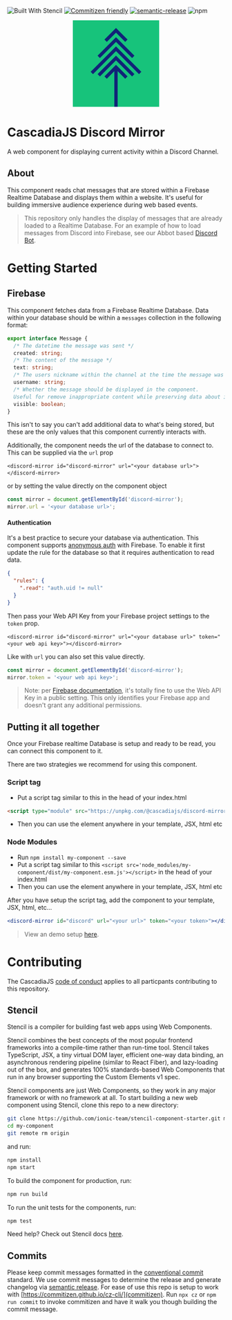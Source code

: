 ![Built With Stencil](https://img.shields.io/badge/-Built%20With%20Stencil-16161d.svg?logo=data%3Aimage%2Fsvg%2Bxml%3Bbase64%2CPD94bWwgdmVyc2lvbj0iMS4wIiBlbmNvZGluZz0idXRmLTgiPz4KPCEtLSBHZW5lcmF0b3I6IEFkb2JlIElsbHVzdHJhdG9yIDE5LjIuMSwgU1ZHIEV4cG9ydCBQbHVnLUluIC4gU1ZHIFZlcnNpb246IDYuMDAgQnVpbGQgMCkgIC0tPgo8c3ZnIHZlcnNpb249IjEuMSIgaWQ9IkxheWVyXzEiIHhtbG5zPSJodHRwOi8vd3d3LnczLm9yZy8yMDAwL3N2ZyIgeG1sbnM6eGxpbms9Imh0dHA6Ly93d3cudzMub3JnLzE5OTkveGxpbmsiIHg9IjBweCIgeT0iMHB4IgoJIHZpZXdCb3g9IjAgMCA1MTIgNTEyIiBzdHlsZT0iZW5hYmxlLWJhY2tncm91bmQ6bmV3IDAgMCA1MTIgNTEyOyIgeG1sOnNwYWNlPSJwcmVzZXJ2ZSI%2BCjxzdHlsZSB0eXBlPSJ0ZXh0L2NzcyI%2BCgkuc3Qwe2ZpbGw6I0ZGRkZGRjt9Cjwvc3R5bGU%2BCjxwYXRoIGNsYXNzPSJzdDAiIGQ9Ik00MjQuNywzNzMuOWMwLDM3LjYtNTUuMSw2OC42LTkyLjcsNjguNkgxODAuNGMtMzcuOSwwLTkyLjctMzAuNy05Mi43LTY4LjZ2LTMuNmgzMzYuOVYzNzMuOXoiLz4KPHBhdGggY2xhc3M9InN0MCIgZD0iTTQyNC43LDI5Mi4xSDE4MC40Yy0zNy42LDAtOTIuNy0zMS05Mi43LTY4LjZ2LTMuNkgzMzJjMzcuNiwwLDkyLjcsMzEsOTIuNyw2OC42VjI5Mi4xeiIvPgo8cGF0aCBjbGFzcz0ic3QwIiBkPSJNNDI0LjcsMTQxLjdIODcuN3YtMy42YzAtMzcuNiw1NC44LTY4LjYsOTIuNy02OC42SDMzMmMzNy45LDAsOTIuNywzMC43LDkyLjcsNjguNlYxNDEuN3oiLz4KPC9zdmc%2BCg%3D%3D&colorA=16161d&style=flat-square)
[![Commitizen friendly](https://img.shields.io/badge/commitizen-friendly-brightgreen.svg)](http://commitizen.github.io/cz-cli/)
[![semantic-release](https://img.shields.io/badge/%20%20%F0%9F%93%A6%F0%9F%9A%80-semantic--release-e10079.svg)](https://github.com/semantic-release/semantic-release)
![npm](https://img.shields.io/npm/v/@cascadiajs/discord-mirror)

<p align="center" >
  <img src="cjs-logo.png" alt="CascadiaJS Logo" width="200" />
</p>

# CascadiaJS Discord Mirror

A web component for displaying current activity within a Discord Channel.

## About

This component reads chat messages that are stored within a Firebase Realtime Database and displays them within a website. It's useful for building immersive audience experience during web based events.

> This repository only handles the display of messages that are already loaded to a Realtime Database. For an example of how to load messages from Discord into Firebase, see our Abbot based [Discord Bot](https://github.com/bniedermeyer/CascadiaJS-Discord-Mirror-Bot).

# Getting Started

## Firebase

This component fetches data from a Firebase Realtime Database. Data within your database should be within a `messages` collection in the following format:

```ts
export interface Message {
  /* The datetime the message was sent */
  created: string;
  /* The content of the message */
  text: string;
  /* The users nickname within the channel at the time the message was sent */
  username: string;
  /* Whether the message should be displayed in the component. 
  Useful for remove inappropriate content while preserving data about it being sent  */
  visible: boolean;
}
```

This isn't to say you can't add additional data to what's being stored, but these are the only values that this component currently interacts with.

Additionally, the component needs the url of the database to connect to. This can be supplied via the `url` prop

```tsx
<discord-mirror id="discord-mirror" url="<your database url>"></discord-mirror>
```

or by setting the value directly on the component object

```js
const mirror = document.getElementById('discord-mirror');
mirror.url = '<your database url>';
```

#### Authentication

It's a best practice to secure your database via authentication. This component supports [anonymous auth](https://firebase.google.com/docs/auth/web/anonymous-auth) with Firebase. To enable it first update the rule for the database so that it requires authentication to read data.

```json
{
  "rules": {
    ".read": "auth.uid != null"
  }
}
```

Then pass your Web API Key from your Firebase project settings to the `token` prop.

```tsx
<discord-mirror id="discord-mirror" url="<your database url>" token="<your web api key>"></discord-mirror>
```

Like with `url` you can also set this value directly.

```js
const mirror = document.getElementById('discord-mirror');
mirror.token = '<your web api key>';
```

> Note: per [Firebase documentation](https://firebase.google.com/docs/projects/api-keys), it's totally fine to use the Web API Key in a public setting. This only identifies your Firebase app and doesn't grant any additional permissions.

## Putting it all together

Once your Firebase realtime Database is setup and ready to be read, you can connect this component to it.

There are two strategies we recommend for using this component.

### Script tag

- Put a script tag similar to this in the head of your index.html

```html
<script type="module" src="https://unpkg.com/@cascadiajs/discord-mirror/dist/discord-mirror/discord-mirror.esm.js"></script>
```

- Then you can use the element anywhere in your template, JSX, html etc

### Node Modules

- Run `npm install my-component --save`
- Put a script tag similar to this `<script src='node_modules/my-component/dist/my-component.esm.js'></script>` in the head of your index.html
- Then you can use the element anywhere in your template, JSX, html etc

After you have setup the script tag, add the component to your template, JSX, html, etc...

```jsx
<discord-mirror id="discord" url="<your url>" token="<your token>"></discord-mirror>
```

> View an demo setup [here](https://codesandbox.io/s/stoic-euclid-tw1pu?file=/src/index.js:92-220).

# Contributing

The CascadiaJS [code of conduct](https://2021.cascadiajs.com/code-of-conduct) applies to all particpants contributing to this repository.

## Stencil

Stencil is a compiler for building fast web apps using Web Components.

Stencil combines the best concepts of the most popular frontend frameworks into a compile-time rather than run-time tool. Stencil takes TypeScript, JSX, a tiny virtual DOM layer, efficient one-way data binding, an asynchronous rendering pipeline (similar to React Fiber), and lazy-loading out of the box, and generates 100% standards-based Web Components that run in any browser supporting the Custom Elements v1 spec.

Stencil components are just Web Components, so they work in any major framework or with no framework at all.
To start building a new web component using Stencil, clone this repo to a new directory:

```bash
git clone https://github.com/ionic-team/stencil-component-starter.git my-component
cd my-component
git remote rm origin
```

and run:

```bash
npm install
npm start
```

To build the component for production, run:

```bash
npm run build
```

To run the unit tests for the components, run:

```bash
npm test
```

Need help? Check out Stencil docs [here](https://stenciljs.com/docs/my-first-component).

## Commits

Please keep commit messages formatted in the [conventional commit](https://www.conventionalcommits.org/en/v1.0.0-beta.2/) standard. We use commit messages to determine the release and generate changelog via [semantic release](https://semantic-release.gitbook.io/semantic-release/). For ease of use this repo is setup to work with [https://commitizen.github.io/cz-cli/](commitizen). Run `npx cz` or `npm run commit` to invoke commitizen and have it walk you though building the commit message.
